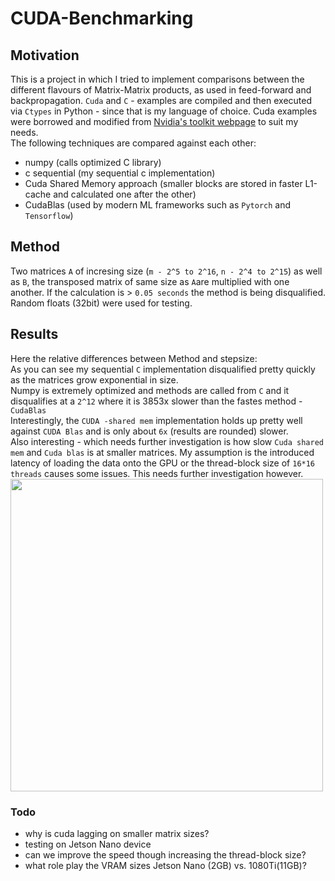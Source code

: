 # CUDA-Benchmarking

## Motivation ##
This is a project in which I tried to implement comparisons between the different flavours of Matrix-Matrix products, as used in feed-forward and backpropagation.
`Cuda` and `C` - examples are compiled and then executed via `Ctypes` in Python - since that is my language of choice.
Cuda examples were borrowed and modified from [Nvidia's toolkit webpage](https://docs.nvidia.com/cuda/cuda-c-programming-guide/index.html) to suit my needs.<br>
The following techniques are compared against each other:

- numpy (calls optimized C library)
- c sequential (my sequential c implementation)
- Cuda Shared Memory approach (smaller blocks are stored in faster L1-cache and calculated one after the other)
- CudaBlas (used by modern ML frameworks such as `Pytorch` and `Tensorflow`)

## Method ##
Two matrices `A` of incresing size (`m - 2^5 to 2^16`, `n - 2^4 to 2^15`) as well as `B`, the transposed matrix of same size as `A`are multiplied with one another.
If the calculation is > `0.05 seconds` the method is being disqualified. Random floats (32bit) were used for testing.


## Results ##

Here the relative differences between Method and stepsize: <br>
As you can see my sequential `C` implementation disqualified pretty quickly as the matrices grow exponential in size. <br>
Numpy is extremely optimized and methods are called from `C` and it disqualifies at a `2^12` where it is 3853x slower than the fastes method - `CudaBlas`<br>
Interestingly, the `CUDA -shared mem` implementation holds up pretty well against `CUDA Blas` and is only about `6x` (results are rounded) slower.<br>
Also interesting - which needs further investigation is how slow `Cuda shared mem` and `Cuda blas` is at smaller matrices. My assumption is the introduced latency of loading the data onto the GPU or the thread-block size of `16*16 threads` causes some issues. This needs further investigation however. <br>
<img src="https://i.ibb.co/FgyG522/cross-comparison.jpg" width="500"/>



### Todo ###
- why is cuda lagging on smaller matrix sizes?
- testing on Jetson Nano device
- can we improve the speed though increasing the thread-block size?
- what role play the VRAM sizes Jetson Nano (2GB) vs. 1080Ti(11GB)?
